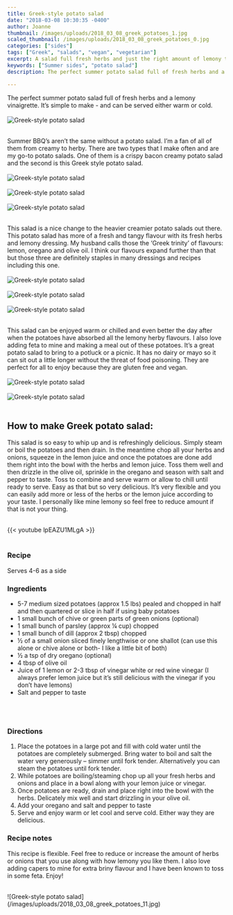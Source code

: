 ```yaml
---
title: Greek-style potato salad
date: "2018-03-08 10:30:35 -0400"
author: Joanne
thumbnail: /images/uploads/2018_03_08_greek_potatoes_1.jpg
scaled_thumbnail: /images/uploads/2018_03_08_greek_potatoes_0.jpg
categories: ["sides"]
tags: ["Greek", "salads", "vegan", "vegetarian"]
excerpt: A salad full fresh herbs and just the right amount of lemony tang
keywords: ["Summer sides", "potato salad"]
description: The perfect summer potato salad full of fresh herbs and a lemony vinaigrette. It’s simple to make - and can be served either warm or cold.

---
```


The perfect summer potato salad full of fresh herbs and a lemony vinaigrette. It’s simple to make - and can be served either warm or cold.
</br>
</br>
![Greek-style potato salad](/images/uploads/2018_03_08_greek_potatoes_2.jpg)
</br>
</br>

Summer BBQ’s aren’t the same without a potato salad.  I’m a fan of all of them from creamy to herby. There are two types that I make often and are my go-to potato salads. One of them is a crispy bacon creamy potato salad and the second is this Greek style potato salad. 
</br>
</br>
![Greek-style potato salad](/images/uploads/2018_03_08_greek_potatoes_3.jpg)
</br>
</br>
![Greek-style potato salad](/images/uploads/2018_03_08_greek_potatoes_4.jpg)
</br>
</br>
![Greek-style potato salad](/images/uploads/2018_03_08_greek_potatoes_5.jpg)
</br>
</br>

This salad is a nice change to the heavier creamier potato salads out there. This potato salad has more of a fresh and tangy flavour with its fresh herbs and lemony dressing. My husband calls those the ‘Greek trinity’ of flavours: lemon, oregano and olive oil. I think our flavours expand further than that but those three are definitely staples in many dressings and recipes including this one.
</br>
</br>
![Greek-style potato salad](/images/uploads/2018_03_08_greek_potatoes_6.jpg)
</br>
</br>
![Greek-style potato salad](/images/uploads/2018_03_08_greek_potatoes_7.jpg)
</br>
</br>
![Greek-style potato salad](/images/uploads/2018_03_08_greek_potatoes_8.jpg)
</br>
</br>

This salad can be enjoyed warm or chilled and even better the day after when the potatoes have absorbed all the lemony herby flavours. I also love adding feta to mine and making a meal out of these potatoes. It’s a great potato salad to bring to a potluck or a picnic. It has no dairy or mayo so it can sit out a little longer without the threat of food poisoning. They are perfect for all to enjoy because they are gluten free and vegan. 
</br>
</br>
![Greek-style potato salad](/images/uploads/2018_03_08_greek_potatoes_9.jpg)
</br>
</br>
![Greek-style potato salad](/images/uploads/2018_03_08_greek_potatoes_10.jpg)
</br>
</br>

## How to make Greek potato salad: 
This salad is so easy to whip up and is refreshingly delicious. Simply steam or boil the potatoes and then drain. In the meantime chop all your herbs and onions, squeeze in the lemon juice and once the potatoes are done add them right into the bowl with the herbs and lemon juice. Toss them well and then drizzle in the olive oil, sprinkle in the oregano and season with salt and pepper to taste. Toss to combine and serve warm or allow to chill until ready to serve. Easy as that but so very delicious. It’s very flexible and you can easily add more or less of the herbs or the lemon juice according to your taste.  I personally like mine lemony so feel free to reduce amount if that is not your thing.
</br>
</br>

{{< youtube lpEAZU1MLgA >}}
</br>
</br>

### Recipe
Serves 4-6 as a side 
</br>

### Ingredients

* <span itemprop="recipeIngredient">5-7 medium sized potatoes (approx 1.5 lbs) pealed and chopped in half and then quartered or slice in half if using </span>baby potatoes 
* <span itemprop="recipeIngredient">1 small bunch of chive or green parts of green onions (optional) </span>
* <span itemprop="recipeIngredient">1 small bunch of parsley (approx &frac14; cup) chopped </span>
* <span itemprop="recipeIngredient">1 small bunch of dill (approx 2 tbsp) chopped </span>
* <span itemprop="recipeIngredient">½ of a small onion sliced finely lengthwise or one shallot (can use this alone or chive alone or both- I like a little bit of both)</span>
* <span itemprop="recipeIngredient">½ a tsp of dry oregano (optional)</span>
* <span itemprop="recipeIngredient">4 tbsp of olive oil </span>
* <span itemprop="recipeIngredient">Juice of 1 lemon or 2-3 tbsp of vinegar white or red wine vinegar (I always prefer lemon juice but it’s still delicious with the vinegar if you don’t have lemons) </span>
* <span itemprop="recipeIngredient">Salt and pepper to taste</span>
</br>
</br>

### Directions
1. Place the potatoes in a large pot and fill with cold water until the potatoes are completely submerged. Bring water to boil and salt the water very generously – simmer until fork tender. Alternatively you can steam the potatoes until fork tender.
2. While potatoes are boiling/steaming chop up all your fresh herbs and onions and place in a bowl along with your lemon juice or vinegar.
3. Once potatoes are ready, drain and place right into the bowl with the herbs. Delicately mix well and start drizzling in your olive oil.
4. Add your oregano and salt and pepper to taste
5. Serve and enjoy warm or let cool and serve cold. Either way they are delicious.

### Recipe notes
This recipe is flexible. Feel free to reduce or increase the amount of herbs or onions that you use along with how lemony you like them. I also love adding capers to mine for extra briny flavour and I have been known to toss in some feta. Enjoy! 

</br>
![Greek-style potato salad](/images/uploads/2018_03_08_greek_potatoes_11.jpg)
